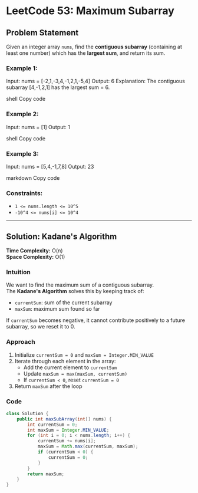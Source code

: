 # LeetCode 53: Maximum Subarray

## Problem Statement

Given an integer array `nums`, find the **contiguous subarray** (containing at least one number) which has the **largest sum**, and return its sum.  

### Example 1:
Input: nums = [-2,1,-3,4,-1,2,1,-5,4]
Output: 6
Explanation: The contiguous subarray [4,-1,2,1] has the largest sum = 6.

shell
Copy code

### Example 2:
Input: nums = [1]
Output: 1

shell
Copy code

### Example 3:
Input: nums = [5,4,-1,7,8]
Output: 23

markdown
Copy code

### Constraints:
- `1 <= nums.length <= 10^5`
- `-10^4 <= nums[i] <= 10^4`

---

## Solution: Kadane's Algorithm

**Time Complexity:** O(n)  
**Space Complexity:** O(1)

### Intuition
We want to find the maximum sum of a contiguous subarray.  
The **Kadane's Algorithm** solves this by keeping track of:
- `currentSum`: sum of the current subarray
- `maxSum`: maximum sum found so far  

If `currentSum` becomes negative, it cannot contribute positively to a future subarray, so we reset it to 0.

### Approach
1. Initialize `currentSum = 0` and `maxSum = Integer.MIN_VALUE`  
2. Iterate through each element in the array:  
   - Add the current element to `currentSum`  
   - Update `maxSum = max(maxSum, currentSum)`  
   - If `currentSum < 0`, reset `currentSum = 0`  
3. Return `maxSum` after the loop

### Code
```java
class Solution {
    public int maxSubArray(int[] nums) {
        int currentSum = 0;
        int maxSum = Integer.MIN_VALUE;
        for (int i = 0; i < nums.length; i++) {
            currentSum += nums[i];
            maxSum = Math.max(currentSum, maxSum);
            if (currentSum < 0) {
                currentSum = 0;
            }
        }
        return maxSum;
    }
}
```